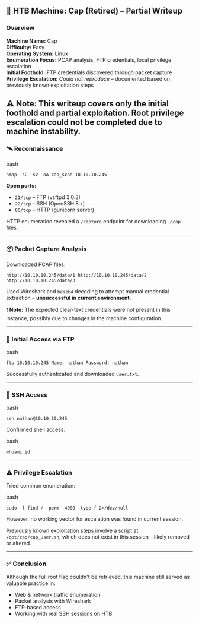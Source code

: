 ## 🧠 HTB Machine: Cap (Retired) – Partial Writeup

### Overview

**Machine Name:** Cap  
**Difficulty:** Easy  
**Operating System:** Linux  
**Enumeration Focus:** PCAP analysis, FTP credentials, local privilege escalation  
**Initial Foothold:** FTP credentials discovered through packet capture  
**Privilege Escalation:** _Could not reproduce_ – documented based on previously known exploitation steps

⚠️ **Note:** This writeup covers only the initial foothold and partial exploitation. Root privilege escalation could not be completed due to machine instability.
---

### 🛰️ Reconnaissance

bash

`nmap -sC -sV -oA cap_scan 10.10.10.245`

**Open ports:**

- `21/tcp` – FTP (vsftpd 3.0.3)  
- `22/tcp` – SSH (OpenSSH 8.x)  
- `80/tcp` – HTTP (gunicorn server)  

HTTP enumeration revealed a `/capture` endpoint for downloading `.pcap` files.

---

### 📦 Packet Capture Analysis

Downloaded PCAP files:

`http://10.10.10.245/data/1 http://10.10.10.245/data/2 http://10.10.10.245/data/3`

Used Wireshark and `base64` decoding to attempt manual credential extraction – **unsuccessful in current environment**.

❗ **Note:** The expected clear-text credentials were not present in this instance, possibly due to changes in the machine configuration.

---

### 🔐 Initial Access via FTP

bash

`ftp 10.10.10.245 Name: nathan Password: nathan`

Successfully authenticated and downloaded `user.txt`.

---

### 🐚 SSH Access

bash

`ssh nathan@10.10.10.245`

Confirmed shell access:

bash

`whoami id`

---

### ⚠️ Privilege Escalation

Tried common enumeration:

bash

`sudo -l find / -perm -4000 -type f 2>/dev/null`

However, no working vector for escalation was found in current session.

Previously known exploitation steps involve a script at `/opt/cap/cap_user.sh`, which does not exist in this session – likely removed or altered.

---

### ✅ Conclusion

Although the full root flag couldn't be retrieved, this machine still served as valuable practice in:

- Web & network traffic enumeration  
- Packet analysis with Wireshark  
- FTP-based access  
- Working with real SSH sessions on HTB
